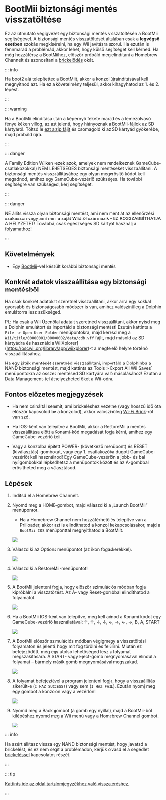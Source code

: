 # BootMii biztonsági mentés visszatöltése

Ez az útmutató végigvezet egy biztonsági mentés visszatöltésén a BootMii segítségével. A biztonsági mentés visszatöltését általában csak a <strong>legvégső esetben</strong> szokás megkísérelni, ha egy Wii javításra szorul. Ha ezután is fennmarad a problémád, akkor lehet, hogy külső segítséget kell kérned. Ha még hozzáférsz a BootMiihez, először próbáld meg elindítani a Homebrew Channelt és azonosítani a [brickelődés](bricks) okát.

::: info

Ha boot2 alá telepítetted a BootMiit, akkor a konzol újraindításával kell megnyitnod azt. Ha ez a követelmény teljesül, akkor kihagyhatod az 1. és 2. lépést.

:::

::: warning

Ha a BootMii elindítása után a képernyő fekete marad és a lemezolvasó fénye kéken villog, az azt jelenti, hogy hiányoznak a BootMii-fájlok az SD kártyáról. Töltsd le [ezt a zip fájlt](https://static.hackmii.com/bootmii_sd_files.zip) és csomagold ki az SD kártyád gyökerébe, majd próbáld újra.

:::

::: danger

A Family Edition Wiiken (ezek azok, amelyek nem rendelkeznek GameCube-csatlakozókkal) NEM LEHETSÉGES biztonsági mentéseket visszaállítani. A biztonsági mentés visszaállításához egy olyan megerősítő kódot kell megadnod, amihez egy GameCube-vezérlő szükséges. Ha további segítségre van szükséged, kérj segítséget.

:::

::: danger

NE állíts vissza olyan biztonsági mentést, ami nem ment át az ellenőrzési szakaszon vagy ami nem a saját Wiidről származik – EZ ROSSZABBÍTHATJA A HELYZETET! Továbbá, csak egészséges SD kártyát használj a folyamathoz!

:::

## Követelmények

- Egy [BootMii](bootmii)-vel készült korábbi biztonsági mentés

## Konkrét adatok visszaállítása egy biztonsági mentésből

Ha csak konkrét adatokat szeretnél visszaállítani, akkor arra egy sokkal gyorsabb és biztonságosabb módszer is van, amihez valószínűleg a Dolphin emulátorra lesz szükséged.

Pl.: Ha csak a Wii Üzenőfal adatait szeretnéd visszaállítani, akkor nyisd meg a Dolphin emulátort és importáld a biztonsági mentést! Ezután kattints a `File -> Open User Folder` menüpontokra, majd keresd meg a `Wii/title/00000001/00000002/data/cdb.vff` fájlt, majd másold az SD kártyádra és használd a WiiXplorer](https://oscwii.org/library/app/wiixplorer)-t a megfelelő helyre történő visszaállításához.

Ha egy játék mentését szeretnéd visszaállítani, importáld a Dolphinba a NAND biztonsági mentést, majd kattints az Tools > Export All Wii Saves\` menüpontokra az összes mentésed SD kártyára való másolásához! Ezután a Data Management-tel áthelyezheted őket a Wii-odra.

## Fontos előzetes megjegyzések

- Ha nem csináltál semmit, ami brickeléshez vezetne (vagy hosszú idő óta először kapcsolod be a konzolod), akkor valószínűleg [Wi-Fi Brick](bricks#wi-fi-brick)-ről van szó.

- Ha IOS-ként van telepítve a BootMii, akkor a RestoreMii a mentés visszaállítása előtt a Konami-kód megadását fogja kérni, amihez egy GameCube-vezérlő kell.

- Vagy a konzolba épített POWER- (következő menüpont) és RESET (kiválasztás)-gombokat, vagy egy 1. csatlakozóba dugott GameCube-vezérlőt kell használnod! Egy GameCube-vezérlőn a jobb- és bal nyílgombokkal lépkedhetsz a menüpontok között és az A-gombbal erősítheted meg a választásod.

## Lépések

1. Indítsd el a Homebrew Channelt.

2. Nyomd meg a HOME-gombot, majd válaszd ki a „Launch BootMii” menüpontot.

   - Ha a Homebrew Channel nem hozzáférhető és telepítve van a Priiloader, akkor azt is elindíthatod a konzol bekapcsolásakor, majd a `BootMii IOS` menüponttal megnyithatod a BootMiit.

   ![](/images/bootmii/BootMii_HBC.png)

3. Válaszd ki az Options menüpontot (az ikon fogaskerékkel).

   ![](/images/bootmii/BootMii_Gears.png)

4. Válaszd ki a RestoreMii-menüpontot!

   ![](/images/bootmii/BootMii_Restore.png)

5. A BootMii jelenteni fogja, hogy először szimulációs módban fogja kipróbálni a visszatöltést. Az A- vagy Reset-gombbal elindíthatod a folyamatot.

   ![](/images/bootmii/BootMii_NAND_Simulation.png)

6. Ha a BootMii IOS-ként van telepítve, meg kell adnod a Konami kódot egy GameCube-vezérlő használatával: ↑, ↑, ↓, ↓, ←, →, ←, →, B, A, START

   ![](/images/bootmii/BootMii_NAND_Konami.png)

7. A BootMii először szimulációs módban végigmegy a visszatöltési folyamaton és jelenti, hogy mit fog törölni és felülírni. Miután ez befejeződött, még egy utolsó lehetőséged lesz a folyamat megszakítására. A START- vagy Eject-gomb megnyomásával elindul a folyamat – bármely másik gomb megnyomásával megszakad.

   ![](/images/bootmii/BootMii_NAND_Restore.png)

8. A folyamat befejeztével a program jelenteni fogja, hogy a visszaállítás sikerült-e (`I HAZ SUCCESS!`) vagy sem (`I HAZ FAIL`). Ezután nyomj meg egy gombot a konzolon vagy a vezérlőn!

   ![](/images/bootmii/BootMii_NAND_Restore_Success.png)

9. Nyomd meg a Back gombot (a gomb egy nyíllal), majd a BootMii-ből kilépéshez nyomd meg a Wii menü vagy a Homebrew Channel gombot.

   ![](/images/bootmii/BootMii_Return.png)

::: info

Ha azért állítasz vissza egy NAND biztonsági mentést, hogy javatsd a brickelést, és ez nem segít a problémádon, kérjük olvasd el a segédlet [brickeléssel](bricks) kapcsolatos részét.

:::

::: tip

[Kattints ide az oldal tartalomjegyzékhez való visszatéréshez.](site-navigation)

:::
